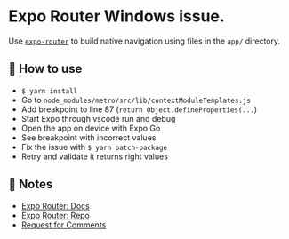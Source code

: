 # Expo Router Windows issue.

Use [`expo-router`](https://expo.github.io/router) to build native navigation using files in the `app/` directory.

## 🚀 How to use

- `$ yarn install`
- Go to `node_modules/metro/src/lib/contextModuleTemplates.js`
- Add breakpoint to line 87 (`return Object.defineProperties(...`)
- Start Expo through vscode run and debug
- Open the app on device with Expo Go
- See breakpoint with incorrect values
- Fix the issue with `$ yarn patch-package`
- Retry and validate it returns right values

## 📝 Notes

- [Expo Router: Docs](https://expo.github.io/router)
- [Expo Router: Repo](https://github.com/expo/router)
- [Request for Comments](https://github.com/expo/router/discussions/1)
